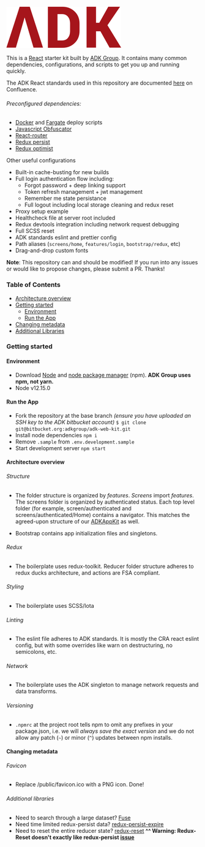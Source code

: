 ![ADK Logo](./adk.svg)

This is a [React](https://facebook.github.io/react/) starter kit built by [ADK Group](https://adkgroup.com/). It contains many common dependencies, configurations, and scripts to get you up and running quickly.

The ADK React standards used in this repository are documented [here](https://adkgroup.atlassian.net/wiki/spaces/FH/overview) on Confluence.

###### Preconfigured dependencies:
- [Docker](https://www.docker.com/) and [Fargate](https://aws.amazon.com/fargate/) deploy scripts
- [Javascript Obfuscator](https://github.com/javascript-obfuscator/javascript-obfuscator)
- [React-router](https://reacttraining.com/react-router/)
- [Redux persist](https://github.com/rt2zz/redux-persist)
- [Redux optimist](https://github.com/ForbesLindesay/redux-optimist)

Other useful configurations
- Built-in cache-busting for new builds
- Full login authentication flow including:
  - Forgot password + deep linking support
  - Token refresh management + jwt management
  - Remember me state persistance
  - Full logout including local storage cleaning and redux reset
- Proxy setup example
- Healthcheck file at server root included
- Redux devtools integration including network request debugging
- Full SCSS reset
- ADK standards eslint and prettier config
- Path aliases (`screens/home`, `features/login`, `bootstrap/redux`, etc)
- Drag-and-drop custom fonts

**Note**: This repository can and should be modified! If you run into any issues or would like to propose changes, please submit a PR. Thanks!

### Table of Contents

- [Architecture overview](#architecture-overview)
- [Getting started](#getting-started)
  - [Environment](#environment)
  - [Run the App](#run-the-app)
- [Changing metadata](#changing-metadata)
- [Additional Libraries](#Additional-libraries)

### Getting started
#### Environment
- Download [Node](https://nodejs.org/en/) and [node package manager](https://www.npmjs.com/) (npm). **ADK Group uses npm, not yarn.**
- Node v12.15.0

#### Run the App
- Fork the repository at the base branch _(ensure you have uploaded an SSH key to the ADK bitbucket account)_
`$ git clone git@bitbucket.org:adkgroup/adk-web-kit.git`
- Install node dependencies
`npm i`
- Remove `.sample` from `.env.development.sample`
- Start development server 
`npm start`


#### Architecture overview
###### Structure
- The folder structure is organized by _features_. _Screens_ import _features_. The screens folder is organized by authenticated status. Each top level folder (for example, screen/authenticated and screens/authenticated/Home) contains a navigator. This matches the agreed-upon structure of our [ADKAppKit](https://bitbucket.org/adkgroup/adk-app-kit/src/master/) as well.

- Bootstrap contains app initialization files and singletons.
###### Redux
- The boilerplate uses redux-toolkit. Reducer folder structure adheres to redux ducks architecture, and actions are FSA compliant.

###### Styling
- The boilerplate uses SCSS/Iota

###### Linting
- The eslint file adheres to ADK standards. It is mostly the CRA react eslint config, but with some overrides like warn on destructuring, no semicolons, etc.

###### Network
- The boilerplate uses the ADK singleton to manage network requests and data transforms.

###### Versioning
 - `.npmrc` at the project root tells npm to omit any prefixes in your package.json, i.e. we will _always save the exact version_ and we do not allow any patch (`~`) or minor (`^`) updates between npm installs.
#### Changing metadata

###### Favicon
- Replace /public/favicon.ico with a PNG icon. Done!

###### Additional libraries
- Need to search through a large dataset? [Fuse](https://fusejs.io/)
- Need time limited redux-persist data? [redux-persist-expire](https://github.com/kamranahmedse/redux-persist-expire)
- Need to reset the entire reducer state? [redux-reset](https://github.com/wwayne/redux-reset) 
**^^ Warning: Redux-Reset doesn't exactly like redux-persist [issue](https://github.com/wwayne/redux-reset/issues/7)** 
